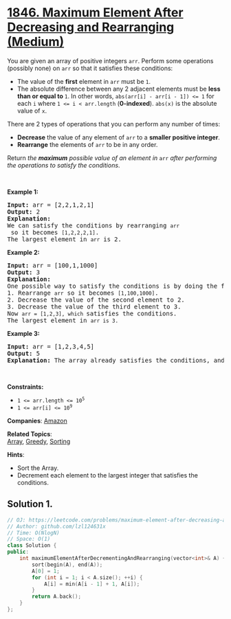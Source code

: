 # [1846. Maximum Element After Decreasing and Rearranging (Medium)](https://leetcode.com/problems/maximum-element-after-decreasing-and-rearranging)

<p>You are given an array of positive integers <code>arr</code>. Perform some operations (possibly none) on <code>arr</code> so that it satisfies these conditions:</p>

<ul>
	<li>The value of the <strong>first</strong> element in <code>arr</code> must be <code>1</code>.</li>
	<li>The absolute difference between any 2 adjacent elements must be <strong>less than or equal to </strong><code>1</code>. In other words, <code>abs(arr[i] - arr[i - 1]) &lt;= 1</code> for each <code>i</code> where <code>1 &lt;= i &lt; arr.length</code> (<strong>0-indexed</strong>). <code>abs(x)</code> is the absolute value of <code>x</code>.</li>
</ul>

<p>There are 2 types of operations that you can perform any number of times:</p>

<ul>
	<li><strong>Decrease</strong> the value of any element of <code>arr</code> to a <strong>smaller positive integer</strong>.</li>
	<li><strong>Rearrange</strong> the elements of <code>arr</code> to be in any order.</li>
</ul>

<p>Return <em>the <strong>maximum</strong> possible value of an element in </em><code>arr</code><em> after performing the operations to satisfy the conditions</em>.</p>

<p>&nbsp;</p>
<p><strong class="example">Example 1:</strong></p>

<pre>
<strong>Input:</strong> arr = [2,2,1,2,1]
<strong>Output:</strong> 2
<strong>Explanation:</strong> 
We can satisfy the conditions by rearranging <code>arr</code> so it becomes <code>[1,2,2,2,1]</code>.
The largest element in <code>arr</code> is 2.
</pre>

<p><strong class="example">Example 2:</strong></p>

<pre>
<strong>Input:</strong> arr = [100,1,1000]
<strong>Output:</strong> 3
<strong>Explanation:</strong> 
One possible way to satisfy the conditions is by doing the following:
1. Rearrange <code>arr</code> so it becomes <code>[1,100,1000]</code>.
2. Decrease the value of the second element to 2.
3. Decrease the value of the third element to 3.
Now <code>arr = [1,2,3], which </code>satisfies the conditions.
The largest element in <code>arr is 3.</code>
</pre>

<p><strong class="example">Example 3:</strong></p>

<pre>
<strong>Input:</strong> arr = [1,2,3,4,5]
<strong>Output:</strong> 5
<strong>Explanation:</strong> The array already satisfies the conditions, and the largest element is 5.
</pre>

<p>&nbsp;</p>
<p><strong>Constraints:</strong></p>

<ul>
	<li><code>1 &lt;= arr.length &lt;= 10<sup>5</sup></code></li>
	<li><code>1 &lt;= arr[i] &lt;= 10<sup>9</sup></code></li>
</ul>


**Companies**:
[Amazon](https://leetcode.com/company/amazon)

**Related Topics**:  
[Array](https://leetcode.com/tag/array), [Greedy](https://leetcode.com/tag/greedy), [Sorting](https://leetcode.com/tag/sorting)

**Hints**:
* Sort the Array.
* Decrement each element to the largest integer that satisfies the conditions.

## Solution 1.

```cpp
// OJ: https://leetcode.com/problems/maximum-element-after-decreasing-and-rearranging/
// Author: github.com/lzl124631x
// Time: O(NlogN)
// Space: O(1)
class Solution {
public:
    int maximumElementAfterDecrementingAndRearranging(vector<int>& A) {
        sort(begin(A), end(A));
        A[0] = 1;
        for (int i = 1; i < A.size(); ++i) {
            A[i] = min(A[i - 1] + 1, A[i]);
        }
        return A.back();
    }
};
```